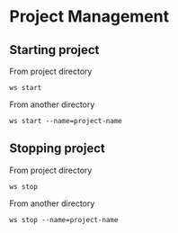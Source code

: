 # Project Management


## Starting project

From project directory

```shell
ws start
```

From another directory

```shell
ws start --name=project-name
```


## Stopping project

From project directory

```shell
ws stop
```

From another directory

```shell
ws stop --name=project-name
```
